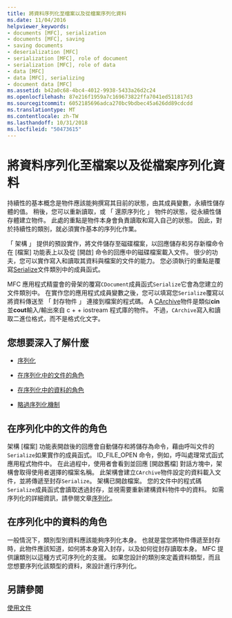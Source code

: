 ```yaml
---
title: 將資料序列化至檔案以及從檔案序列化資料
ms.date: 11/04/2016
helpviewer_keywords:
- documents [MFC], serialization
- documents [MFC], saving
- saving documents
- deserialization [MFC]
- serialization [MFC], role of document
- serialization [MFC], role of data
- data [MFC]
- data [MFC], serializing
- document data [MFC]
ms.assetid: b42a0c68-4bc4-4012-9938-5433a26d2c24
ms.openlocfilehash: 87e216f1959a7c169673822ffa7041ed511817d3
ms.sourcegitcommit: 6052185696adca270bc9bdbec45a626dd89cdcdd
ms.translationtype: MT
ms.contentlocale: zh-TW
ms.lasthandoff: 10/31/2018
ms.locfileid: "50473615"
---
```

# <a name="serializing-data-to-and-from-files"></a>將資料序列化至檔案以及從檔案序列化資料

持續性的基本概念是物件應該能夠撰寫其目前的狀態，由其成員變數，永續性儲存體的值。 稍後，您可以重新讀取，或 「 還原序列化 」 物件的狀態，從永續性儲存體建立物件。 此處的重點是物件本身會負責讀取和寫入自己的狀態。 因此，對於持續性的類別，就必須實作基本的序列化作業。

「 架構 」 提供的預設實作，將文件儲存至磁碟檔案，以回應儲存和另存新檔命令在 [檔案] 功能表上以及從 [開啟] 命令的回應中的磁碟檔案載入文件。 很少的功夫，您可以實作寫入和讀取其資料與檔案的文件的能力。 您必須執行的重點是覆寫[Serialize](../mfc/reference/cobject-class.md#serialize)文件類別中的成員函式。

MFC 應用程式精靈會的骨架的覆寫`CDocument`成員函式`Serialize`它會為您建立的文件類別中。 在實作您的應用程式成員變數之後，您可以填寫您`Serialize`覆寫以將資料傳送至 「 封存物件 」 連接到檔案的程式碼。 A [CArchive](../mfc/reference/carchive-class.md)物件是類似**cin**並**cout**輸入/輸出來自 c + + iostream 程式庫的物件。 不過，`CArchive`寫入和讀取二進位格式，而不是格式化文字。

## <a name="what-do-you-want-to-know-more-about"></a>您想要深入了解什麼

- [序列化](../mfc/serialization-in-mfc.md)

- [在序列化中的文件的角色](#_core_the_document.92.s_role_in_serialization)

- [在序列化中的資料的角色](#_core_the_data.92.s_role_in_serialization)

- [略過序列化機制](../mfc/bypassing-the-serialization-mechanism.md)

##  <a name="_core_the_document.92.s_role_in_serialization"></a> 在序列化中的文件的角色

架構 [檔案] 功能表開啟後的回應會自動儲存和將儲存為命令，藉由呼叫文件的`Serialize`如果實作的成員函式。 ID_FILE_OPEN 命令，例如，呼叫處理常式函式應用程式物件中。 在此過程中，使用者會看到並回應 [開啟舊檔] 對話方塊中，架構會取得使用者選擇的檔案名稱。 此架構會建立`CArchive`物件設定的資料載入文件，並將傳遞至封存`Serialize`。 架構已開啟檔案。 您的文件中的程式碼`Serialize`成員函式會讀取透過封存，並視需要重新建構資料物件中的資料。 如需序列化的詳細資訊，請參閱文章[序列化](../mfc/serialization-in-mfc.md)。

##  <a name="_core_the_data.92.s_role_in_serialization"></a> 在序列化中的資料的角色

一般情況下，類別型別資料應該能夠序列化本身。 也就是當您將物件傳遞至封存時，此物件應該知道，如何將本身寫入封存，以及如何從封存讀取本身。 MFC 提供讓類別以這種方式可序列化的支援。 如果您設計的類別來定義資料類型，而且您想要序列化該類型的資料，來設計進行序列化。

## <a name="see-also"></a>另請參閱

[使用文件](../mfc/using-documents.md)

